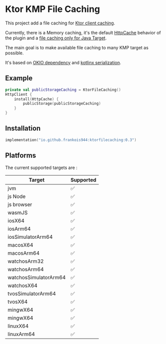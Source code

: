 # Ktor KMP File Caching

This project add a file caching for [Ktor client caching](https://ktor.io/docs/client-caching.html).

Currently, there is a Memory caching, it's the
default [HttpCache](https://ktor.io/docs/client-caching.html#memory_cache) behavior of the plugin and
a [file caching only for Java Target](https://ktor.io/docs/client-caching.html#persistent_cache).

The main goal is to make available file caching to many KMP target as possible.

It's based on [OKIO dependency](https://square.github.io/okio/multiplatform/)
and [kotlinx serialization](https://github.com/Kotlin/kotlinx.serialization).

## Example

```kotlin
private val publicStorageCaching = KtorFileCaching()
HttpClient {
    install(HttpCache) {
        publicStorage(publicStorageCaching)
    }
}
```

## Installation

```kotlin
implementation("io.github.frankois944:ktorfilecaching:0.3")
```

## Platforms

The current supported targets are :

| Target                | Supported |
|-----------------------|-----------|
| jvm                   | ✅         |
| js Node               | ✅         |
| js browser            | ✅         |
| wasmJS                | ✅         |
| iosX64                | ✅         |
| iosArm64              | ✅         |
| iosSimulatorArm64     | ✅         |
| macosX64              | ✅         |
| macosArm64            | ✅         |
| watchosArm32          | ✅         |
| watchosArm64          | ✅         |
| watchosSimulatorArm64 | ✅         |
| watchosX64            | ✅         |
| tvosSimulatorArm64    | ✅         |
| tvosX64               | ✅         |
| mingwX64              | ✅         |
| mingwX64              | ✅         |
| linuxX64              | ✅         |
| linuxArm64            | ✅         |
